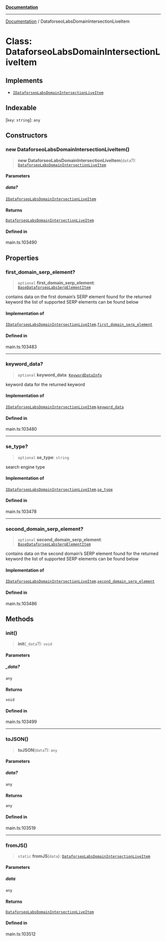[**Documentation**](../README.md)

***

[Documentation](../README.md) / DataforseoLabsDomainIntersectionLiveItem

# Class: DataforseoLabsDomainIntersectionLiveItem

## Implements

- [`IDataforseoLabsDomainIntersectionLiveItem`](../interfaces/IDataforseoLabsDomainIntersectionLiveItem.md)

## Indexable

 \[`key`: `string`\]: `any`

## Constructors

### new DataforseoLabsDomainIntersectionLiveItem()

> **new DataforseoLabsDomainIntersectionLiveItem**(`data`?): [`DataforseoLabsDomainIntersectionLiveItem`](DataforseoLabsDomainIntersectionLiveItem.md)

#### Parameters

##### data?

[`IDataforseoLabsDomainIntersectionLiveItem`](../interfaces/IDataforseoLabsDomainIntersectionLiveItem.md)

#### Returns

[`DataforseoLabsDomainIntersectionLiveItem`](DataforseoLabsDomainIntersectionLiveItem.md)

#### Defined in

main.ts:103490

## Properties

### first\_domain\_serp\_element?

> `optional` **first\_domain\_serp\_element**: [`BaseDataforseoLabsSerpElementItem`](BaseDataforseoLabsSerpElementItem.md)

contains data on the first domain’s SERP element found for the returned keyword
the list of supported SERP elements can be found below

#### Implementation of

[`IDataforseoLabsDomainIntersectionLiveItem`](../interfaces/IDataforseoLabsDomainIntersectionLiveItem.md).[`first_domain_serp_element`](../interfaces/IDataforseoLabsDomainIntersectionLiveItem.md#first_domain_serp_element)

#### Defined in

main.ts:103483

***

### keyword\_data?

> `optional` **keyword\_data**: [`KeywordDataInfo`](KeywordDataInfo.md)

keyword data for the returned keyword

#### Implementation of

[`IDataforseoLabsDomainIntersectionLiveItem`](../interfaces/IDataforseoLabsDomainIntersectionLiveItem.md).[`keyword_data`](../interfaces/IDataforseoLabsDomainIntersectionLiveItem.md#keyword_data)

#### Defined in

main.ts:103480

***

### se\_type?

> `optional` **se\_type**: `string`

search engine type

#### Implementation of

[`IDataforseoLabsDomainIntersectionLiveItem`](../interfaces/IDataforseoLabsDomainIntersectionLiveItem.md).[`se_type`](../interfaces/IDataforseoLabsDomainIntersectionLiveItem.md#se_type)

#### Defined in

main.ts:103478

***

### second\_domain\_serp\_element?

> `optional` **second\_domain\_serp\_element**: [`BaseDataforseoLabsSerpElementItem`](BaseDataforseoLabsSerpElementItem.md)

contains data on the second domain’s SERP element found for the returned keyword
the list of supported SERP elements can be found below

#### Implementation of

[`IDataforseoLabsDomainIntersectionLiveItem`](../interfaces/IDataforseoLabsDomainIntersectionLiveItem.md).[`second_domain_serp_element`](../interfaces/IDataforseoLabsDomainIntersectionLiveItem.md#second_domain_serp_element)

#### Defined in

main.ts:103486

## Methods

### init()

> **init**(`_data`?): `void`

#### Parameters

##### \_data?

`any`

#### Returns

`void`

#### Defined in

main.ts:103499

***

### toJSON()

> **toJSON**(`data`?): `any`

#### Parameters

##### data?

`any`

#### Returns

`any`

#### Defined in

main.ts:103519

***

### fromJS()

> `static` **fromJS**(`data`): [`DataforseoLabsDomainIntersectionLiveItem`](DataforseoLabsDomainIntersectionLiveItem.md)

#### Parameters

##### data

`any`

#### Returns

[`DataforseoLabsDomainIntersectionLiveItem`](DataforseoLabsDomainIntersectionLiveItem.md)

#### Defined in

main.ts:103512
